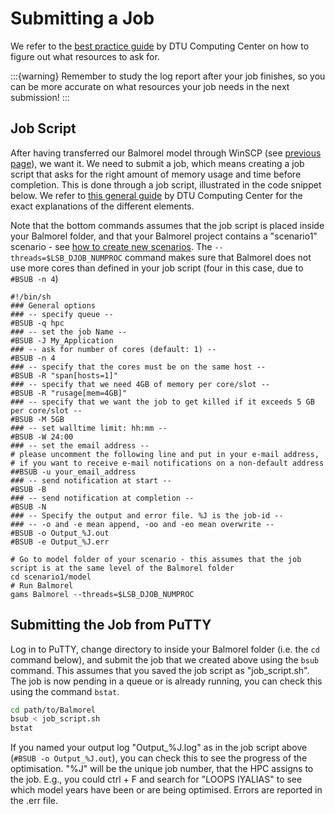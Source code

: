 # Submitting a Job

We refer to the [best practice guide](https://www.hpc.dtu.dk/?page_id=4204) by DTU Computing Center on how to figure out what resources to ask for. 

:::{warning}
Remember to study the log report after your job finishes, so you can be more accurate on what resources your job needs in the next submission!
:::

## Job Script

After having transferred our Balmorel model through WinSCP (see [previous page](access.md)), we want it. We need to submit a job, which means creating a job script that asks for the right amount of memory usage and time before completion. This is done through a job script, illustrated in the code snippet below. We refer to [this general guide](https://www.hpc.dtu.dk/?page_id=1416) by DTU Computing Center for the exact explanations of the different elements. 

Note that the bottom commands assumes that the job script is placed inside your Balmorel folder, and that your Balmorel project contains a "scenario1" scenario - see [how to create new scenarios](../get_started/scenario_setup.md). The `--threads=$LSB_DJOB_NUMPROC` command makes sure that Balmorel does not use more cores than defined  in your job script (four in this case, due to `#BSUB -n 4`)
```batch
#!/bin/sh 
### General options 
### -- specify queue -- 
#BSUB -q hpc
### -- set the job Name -- 
#BSUB -J My_Application
### -- ask for number of cores (default: 1) -- 
#BSUB -n 4 
### -- specify that the cores must be on the same host -- 
#BSUB -R "span[hosts=1]"
### -- specify that we need 4GB of memory per core/slot -- 
#BSUB -R "rusage[mem=4GB]"
### -- specify that we want the job to get killed if it exceeds 5 GB per core/slot -- 
#BSUB -M 5GB
### -- set walltime limit: hh:mm -- 
#BSUB -W 24:00 
### -- set the email address -- 
# please uncomment the following line and put in your e-mail address,
# if you want to receive e-mail notifications on a non-default address
##BSUB -u your_email_address
### -- send notification at start -- 
#BSUB -B 
### -- send notification at completion -- 
#BSUB -N 
### -- Specify the output and error file. %J is the job-id -- 
### -- -o and -e mean append, -oo and -eo mean overwrite -- 
#BSUB -o Output_%J.out 
#BSUB -e Output_%J.err 

# Go to model folder of your scenario - this assumes that the job script is at the same level of the Balmorel folder
cd scenario1/model 
# Run Balmorel
gams Balmorel --threads=$LSB_DJOB_NUMPROC
```

## Submitting the Job from PuTTY
Log in to PuTTY, change directory to inside your Balmorel folder (i.e. the `cd` command below), and submit the job that we created above using the `bsub` command. This assumes that you saved the job script as "job_script.sh". The job is now pending in a queue or is already running, you can check this using the command `bstat`.  
```bash
cd path/to/Balmorel
bsub < job_script.sh
bstat
```
If you named your output log "Output_%J.log" as in the job script above (`#BSUB -o Output_%J.out`), you can check this to see the progress of the optimisation. "%J" will be the unique job number, that the HPC assigns to the job. E.g., you could ctrl + F and search for "LOOPS IYALIAS" to see which model years have been or are being optimised. Errors are reported in the .err file.
